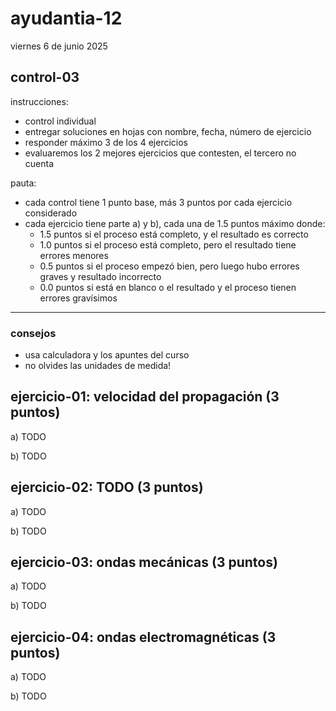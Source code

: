 # ayudantia-12

viernes 6 de junio 2025

## control-03

instrucciones:

- control individual
- entregar soluciones en hojas con nombre, fecha, número de ejercicio
- responder máximo 3 de los 4 ejercicios
- evaluaremos los 2 mejores ejercicios que contesten, el tercero no cuenta

pauta:

- cada control tiene 1 punto base, más 3 puntos por cada ejercicio considerado
- cada ejercicio tiene parte a) y b), cada una de 1.5 puntos máximo donde:
  - 1.5 puntos si el proceso está completo, y el resultado es correcto
  - 1.0 puntos si el proceso está completo, pero el resultado tiene errores menores
  - 0.5 puntos si el proceso empezó bien, pero luego hubo errores graves y resultado incorrecto
  - 0.0 puntos si está en blanco o el resultado y el proceso tienen errores gravísimos

---

### consejos

- usa calculadora y los apuntes del curso
- no olvides las unidades de medida!

## ejercicio-01: velocidad del propagación (3 puntos)

a) TODO

b) TODO

## ejercicio-02: TODO (3 puntos)

a) TODO

b) TODO

## ejercicio-03: ondas mecánicas (3 puntos)

a) TODO

b) TODO

## ejercicio-04: ondas electromagnéticas (3 puntos)

a) TODO

b) TODO
